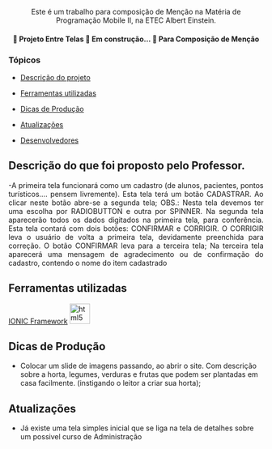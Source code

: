 
<p align="center">
Este é um trabalho para composição de Menção na Matéria de Programação Mobile II, na ETEC Albert Einstein.
</p>

<h4 align="center"> 
	🚧  Projeto Entre Telas 🚀 Em construção...  🚧 Para Composição de Menção
</h4>

### Tópicos 

- [Descrição do projeto](#descrição-do-projeto)

- [Ferramentas utilizadas](#ferramentas-utilizadas)

- [Dicas de Produção](#dicas-de-producao) 

- [Atualizações](#atualizacoes)

- [Desenvolvedores](#desenvolvedores)


## Descrição do que foi proposto pelo Professor. 

<p align="justify">
-A primeira tela funcionará como um cadastro (de alunos, pacientes, pontos 
turísticos.... pensem livremente). Esta tela terá um botão CADASTRAR. Ao clicar neste botão 
abre-se a segunda tela;
OBS.: Nesta tela devemos ter uma escolha por RADIOBUTTON e outra por SPINNER.
Na segunda tela aparecerão todos os dados digitados na primeira tela, para 
conferência. Esta tela contará com dois botões: CONFIRMAR e CORRIGIR. O CORRIGIR leva o 
usuário de volta a primeira tela, devidamente preenchida para correção. O botão CONFIRMAR 
leva para a terceira tela;
Na terceira tela aparecerá uma mensagem de agradecimento ou de confirmação do 
cadastro, contendo o nome do item cadastrado

</p>


###

## Ferramentas utilizadas
<a href="https://ionicframework.com/docs" style="text decoration: 'no'"> IONIC Framework</a>
<img src="https://img2.gratispng.com/20181126/aaz/kisspng-ionic-apache-cordova-software-framework-mobile-app-5bfc36aa6e20c6.7150215215432557224511.jpg" alt="html5" width="40" height="40"/>

###

## Dicas de Produção
- Colocar um slide de imagens passando, ao abrir o site. Com descrição sobre a horta, legumes, verduras e frutas que podem ser plantadas em casa facilmente. (instigando o leitor a criar sua horta);

###

## Atualizações

- Já existe uma tela simples inicial que se liga na tela de detalhes sobre  um possivel curso de Administração

###

